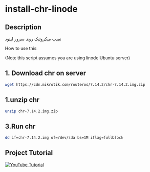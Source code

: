 # install-chr-linode


## Description

نصب میکروتیک روی سرور لینود


How to use this:

(Note this script assumes you are using linode Ubuntu server)

## 1. Download chr on server

```bash
wget https://cdn.mikrotik.com/routeros/7.14.2/chr-7.14.2.img.zip

```

## 1.unzip chr

```bash
unzip chr-7.14.2.img.zip

```

## 3.Run chr

```bash
dd if=chr-7.14.2.img of=/dev/sda bs=1M iflag=fullblock

```

## Project Tutorial


[![YouTube Tutorial](https://ibb.co/fX41n6N)](https://youtu.be/8mrtBgfFASQ)




